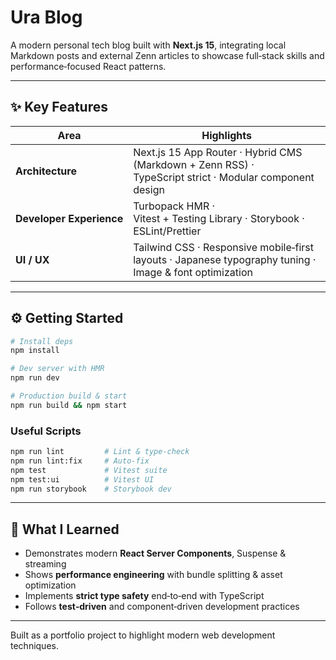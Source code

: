 # Ura Blog

A modern personal tech blog built with **Next.js 15**, integrating local Markdown posts and external Zenn articles to showcase full‑stack skills and performance‑focused React patterns.

---

## ✨ Key Features

| Area                     | Highlights                                                                                              |
| ------------------------ | ------------------------------------------------------------------------------------------------------- |
| **Architecture**         | Next.js 15 App Router · Hybrid CMS (Markdown + Zenn RSS) · TypeScript strict · Modular component design |
| **Developer Experience** | Turbopack HMR · Vitest + Testing Library · Storybook · ESLint/Prettier                                  |
| **UI / UX**              | Tailwind CSS · Responsive mobile‑first layouts · Japanese typography tuning · Image & font optimization |

---

## ⚙️ Getting Started

```bash
# Install deps
npm install

# Dev server with HMR
npm run dev

# Production build & start
npm run build && npm start
```

### Useful Scripts

```bash
npm run lint         # Lint & type‑check
npm run lint:fix     # Auto‑fix
npm test             # Vitest suite
npm test:ui          # Vitest UI
npm run storybook    # Storybook dev
```

---

## 🎯 What I Learned

* Demonstrates modern **React Server Components**, Suspense & streaming
* Shows **performance engineering** with bundle splitting & asset optimization
* Implements **strict type safety** end‑to‑end with TypeScript
* Follows **test‑driven** and component‑driven development practices

---

Built as a portfolio project to highlight modern web development techniques.
